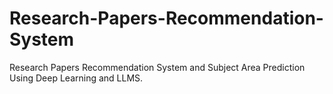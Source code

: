 # Research-Papers-Recommendation-System
Research Papers Recommendation System and Subject Area Prediction Using Deep Learning and LLMS.
